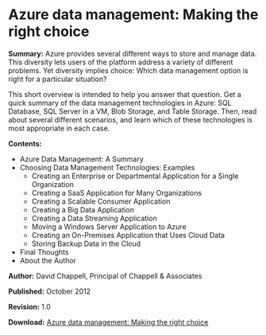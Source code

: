 <properties linkid="fundamentals-data-management-choose-technology" urlDisplayName="Storage" pageTitle="Data management: Making the right choice | Azure" metaKeywords="Azure Storage, Azure Storage, Azure cloud database, Azure managing data, Azure analytics" description="Azure provides options for data storage and management: SQL Database, SQL Server in a VM, Blob Storage, and Table Storage. Read about scenarios for using each." metaCanonical="" services="sql-database,storage" documentationCenter=".NET" title="Azure data management: Making the right choice" authors="David Chappell" solutions="" manager="" editor="cgronlun" />

# Azure data management: Making the right choice 

**Summary:** Azure provides several different ways to store and manage data. This diversity lets users of the platform address a variety of different problems. Yet diversity implies choice: Which data management option is right for a particular situation? 

This short overview is intended to help you answer that question. Get a quick summary of the data management technologies in Azure: SQL Database, SQL Server in a VM, Blob Storage, and Table Storage. Then, read about several different scenarios, and learn which of these technologies is most appropriate in each case. 

**Contents:**

* Azure Data Management: A Summary
* Choosing Data Management Technologies: Examples
	* Creating an Enterprise or Departmental Application for a Single Organization
	* Creating a SaaS Application for Many Organizations
	* Creating a Scalable Consumer Application
	* Creating a Big Data Application
	* Creating a Data Streaming Application
	* Moving a Windows Server Application to Azure
	* Creating an On-Premises Application that Uses Cloud Data
	* Storing Backup Data in the Cloud
* Final Thoughts
* About the Author

**Author:** David Chappell, Principal of Chappell & Associates

**Published:** October 2012

**Revision:** 1.0

**Download:** <a href="http://www.microsoft.com/zh-cn/download/default.aspx">Azure data management: Making the right choice</a>
